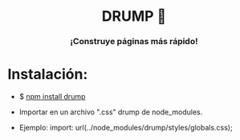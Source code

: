 <h1 align="center">DRUMP 🥁</h1>
<h3 align="center">¡Construye páginas más rápido!</h3>

# Instalación:

- $ [npm install drump](https://www.npmjs.com/package/drump)

- Importar en un archivo ".css" drump de node_modules.

- Ejemplo: import: url(../node_modules/drump/styles/globals.css);
